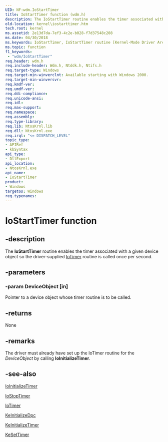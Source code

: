 ```yaml
---
UID: NF:wdm.IoStartTimer
title: IoStartTimer function (wdm.h)
description: The IoStartTimer routine enables the timer associated with a given device object so the driver-supplied IoTimer routine is called once per second.
old-location: kernel\iostarttimer.htm
tech.root: kernel
ms.assetid: 2e13d7da-7ef3-4c2e-b028-f7d37548c208
ms.date: 04/30/2018
ms.keywords: IoStartTimer, IoStartTimer routine [Kernel-Mode Driver Architecture], k104_bca7aa97-41e1-48e4-96df-52dd6109cd51.xml, kernel.iostarttimer, wdm/IoStartTimer
ms.topic: function
f1_keywords:
 - "wdm/IoStartTimer"
req.header: wdm.h
req.include-header: Wdm.h, Ntddk.h, Ntifs.h
req.target-type: Windows
req.target-min-winverclnt: Available starting with Windows 2000.
req.target-min-winversvr: 
req.kmdf-ver: 
req.umdf-ver: 
req.ddi-compliance: 
req.unicode-ansi: 
req.idl: 
req.max-support: 
req.namespace: 
req.assembly: 
req.type-library: 
req.lib: NtosKrnl.lib
req.dll: NtosKrnl.exe
req.irql: "<= DISPATCH_LEVEL"
topic_type:
- APIRef
- kbSyntax
api_type:
- DllExport
api_location:
- NtosKrnl.exe
api_name:
- IoStartTimer
product:
- Windows
targetos: Windows
req.typenames: 
---
```


# IoStartTimer function


## -description


The <b>IoStartTimer</b> routine enables the timer associated with a given device object so the driver-supplied <a href="https://docs.microsoft.com/windows-hardware/drivers/ddi/content/wdm/nc-wdm-io_timer_routine">IoTimer</a> routine is called once per second.


## -parameters




### -param DeviceObject [in]

Pointer to a device object whose timer routine is to be called.


## -returns



None




## -remarks



The driver must already have set up the IoTimer routine for the <i>DeviceObject</i> by calling <b>IoInitializeTimer</b>. 




## -see-also




<a href="https://docs.microsoft.com/windows-hardware/drivers/ddi/content/wdm/nf-wdm-ioinitializetimer">IoInitializeTimer</a>



<a href="https://docs.microsoft.com/windows-hardware/drivers/ddi/content/ntifs/nf-ntifs-iostoptimer">IoStopTimer</a>



<a href="https://docs.microsoft.com/windows-hardware/drivers/ddi/content/wdm/nc-wdm-io_timer_routine">IoTimer</a>



<a href="https://docs.microsoft.com/windows-hardware/drivers/ddi/content/wdm/nf-wdm-keinitializedpc">KeInitializeDpc</a>



<a href="https://docs.microsoft.com/windows-hardware/drivers/ddi/content/wdm/nf-wdm-keinitializetimer">KeInitializeTimer</a>



<a href="https://docs.microsoft.com/windows-hardware/drivers/ddi/content/wdm/nf-wdm-kesettimer">KeSetTimer</a>
 

 

